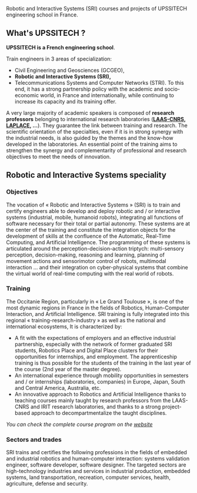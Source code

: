 Robotic and Interactive Systems (SRI) courses and projects of UPSSITECH engineering school in France.

## What's UPSSITECH ?
**UPSSITECH is a French engineering school**.

Train engineers in 3 areas of specialization: 
* Civil Engineering and Geosciences (GCGEO),
* **Robotic and Interactive Systems (SRI),**
* Telecommunications Systems and Computer Networks (STRI).
To this end, it has a strong partnership policy with the academic and socio-economic world, in France and internationally, while continuing to increase its capacity and its training offer.

A very large majority of academic speakers is composed of **research professors** belonging to international research laboratories (**[LAAS-CNRS](https://www.laas.fr/public/), [LAPLACE](https://www.laplace.univ-tlse.fr/), ...**). 
They guarantee the link between training and research. 
The scientific orientation of the specialties, even if it is in strong synergy with the industrial needs, is also guided by the themes and the know-how developed in the laboratories. 
An essential point of the training aims to strengthen the synergy and complementarity of professional and research objectives to meet the needs of innovation.

## Robotic and Interactive Systems speciality
### Objectives
The vocation of « Robotic and Interactive Systems » (SRI) is to train and certify engineers able to develop and deploy robotic and / or interactive systems (industrial, mobile, humanoid robots), integrating all functions of software necessary for their total or partial autonomy. These systems are at the center of the training and constitute the integration objects for the development of skills at the confluence of the Automatic, Real-Time Computing, and Artificial Intelligence.
The programming of these systems is articulated around the perception-decision-action triptych: multi-sensory perception, decision-making, reasoning and learning, planning of movement actions and sensorimotor control of robots, multimodal interaction … and their integration on cyber-physical systems that combine the virtual world of real-time computing with the real world of robots.

### Training
The Occitanie Region, particularly in « Le Grand Toulouse », is one of the most dynamic regions in France in the fields of Robotics, Human-Computer Interaction, and Artificial Intelligence. SRI training is fully integrated into this regional « training-research-industry » as well as the national and international ecosystems, It is characterized by:
* A fit with the expectations of employers and an effective industrial partnership, especially with the network of former graduated SRI students, Robotics Place and Digital Place clusters for their opportunities for internships, and employment. The apprenticeship training is thus possible for the students of the training in the last year of the course (2nd year of the master degree).
* An international experience through mobility opportunities in semesters and / or internships (laboratories, companies) in Europe, Japan, South and Central America, Australia, etc.
* An innovative approach to Robotics and Artificial Intelligence thanks to teaching courses mainly taught by research professors from the LAAS-CNRS and IRIT research laboratories, and thanks to a strong project-based approach to decompartmentalize the taught disciplines.

*You can check the complete course program on the [website](https://www.upssitech.eu/syllabus-sri/)*

### Sectors and trades
SRI trains and certifies the following professions in the fields of embedded and industrial robotics and human-computer interaction: systems validation engineer, software developer, software designer.
The targeted sectors are high-technology industries and services in industrial production, embedded systems, land transportation, recreation, computer services, health, agriculture, defense and security.
